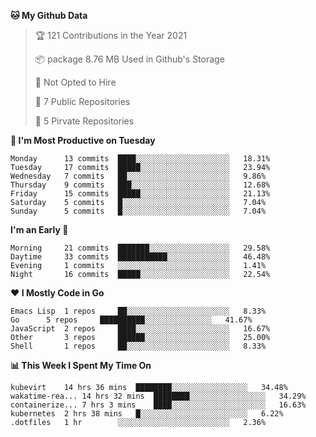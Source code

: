 <!--START_SECTION:waka-->
**🐱 My Github Data**
> 🏆 121 Contributions in the Year 2021
 >
> 📦 package 8.76 MB Used in Github's Storage
 >
> 🚫 Not Opted to Hire
 >
> 🚪 7 Public Repositories
 >
> 🔑 5 Pirvate Repositories
 >

**📅 I'm Most Productive on Tuesday**
```text
Monday		13 commits	████░░░░░░░░░░░░░░░░░░░░░	18.31%
Tuesday		17 commits	█████░░░░░░░░░░░░░░░░░░░░	23.94%
Wednesday	7 commits	██░░░░░░░░░░░░░░░░░░░░░░░	9.86%
Thursday	9 commits	███░░░░░░░░░░░░░░░░░░░░░░	12.68%
Friday		15 commits	█████░░░░░░░░░░░░░░░░░░░░	21.13%
Saturday	5 commits	█░░░░░░░░░░░░░░░░░░░░░░░░	7.04%
Sunday		5 commits	█░░░░░░░░░░░░░░░░░░░░░░░░	7.04%
```

**I'm an Early 🐤** 
```text
Morning		21 commits	███████░░░░░░░░░░░░░░░░░░	29.58%
Daytime		33 commits	███████████░░░░░░░░░░░░░░	46.48%
Evening		1 commits	░░░░░░░░░░░░░░░░░░░░░░░░░	1.41%
Night		16 commits	█████░░░░░░░░░░░░░░░░░░░░	22.54%
```

**❤ I Mostly Code in Go**

```text
Emacs Lisp	1 repos		██░░░░░░░░░░░░░░░░░░░░░░░	8.33%
Go		5 repos		██████████░░░░░░░░░░░░░░░	41.67%
JavaScript	2 repos		████░░░░░░░░░░░░░░░░░░░░░	16.67%
Other		3 repos		██████░░░░░░░░░░░░░░░░░░░	25.00%
Shell		1 repos		██░░░░░░░░░░░░░░░░░░░░░░░	8.33%
```

**📊 This Week I Spent My Time On**
```text
kubevirt	14 hrs 36 mins	████████░░░░░░░░░░░░░░░░░	34.48%
wakatime-rea...	14 hrs 32 mins	████████░░░░░░░░░░░░░░░░░	34.29%
containerize...	7 hrs 3 mins	████░░░░░░░░░░░░░░░░░░░░░	16.63%
kubernetes	2 hrs 38 mins	█░░░░░░░░░░░░░░░░░░░░░░░░	6.22%
.dotfiles	1 hr		░░░░░░░░░░░░░░░░░░░░░░░░░	2.36%
```

<!--END_SECTION:waka-->

